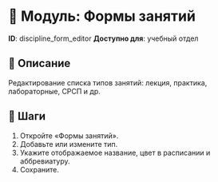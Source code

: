 # 📘 Модуль: Формы занятий
**ID**: discipline_form_editor
**Доступно для**: учебный отдел

## 📝 Описание
Редактирование списка типов занятий: лекция, практика, лабораторные, СРСП и др.

## 🩜 Шаги
1. Откройте «Формы занятий».
2. Добавьте или измените тип.
3. Укажите отображаемое название, цвет в расписании и аббревиатуру.
4. Сохраните.
